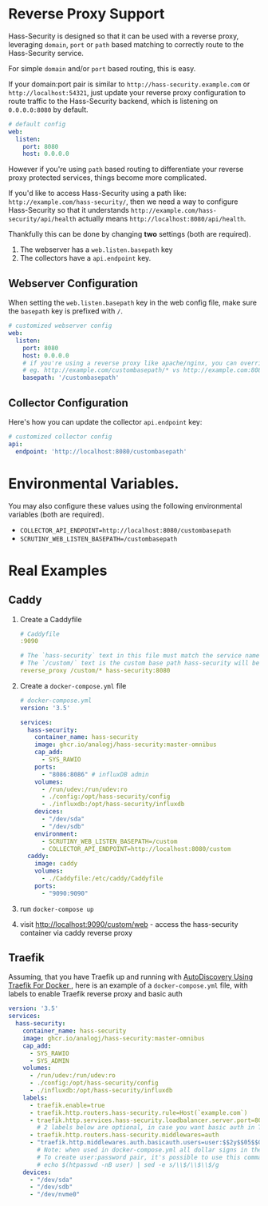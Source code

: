 # Reverse Proxy Support

Hass-Security is designed so that it can be used with a reverse proxy, leveraging `domain`, `port` or `path` based matching to correctly route to the Hass-Security service.

For simple `domain` and/or `port` based routing, this is easy.

If your domain:port pair is similar to `http://hass-security.example.com` or `http://localhost:54321`, just update your reverse proxy configuration
to route traffic to the Hass-Security backend, which is listening on `0.0.0.0:8080` by default.

```yaml
# default config
web:
  listen:
    port: 8080
    host: 0.0.0.0
```

However if you're using `path` based routing to differentiate your reverse proxy protected services, things become more complicated.

If you'd like to access Hass-Security using a path like: `http://example.com/hass-security/`, then we need a way to configure Hass-Security so that it
understands `http://example.com/hass-security/api/health` actually means `http://localhost:8080/api/health`.

Thankfully this can be done by changing **two** settings (both are required).

1. The webserver has a `web.listen.basepath` key
2. The collectors have a `api.endpoint` key.

## Webserver Configuration

When setting the `web.listen.basepath` key in the web config file, make sure the `basepath` key is prefixed with `/`.

```yaml
# customized webserver config
web:
  listen:
    port: 8080
    host: 0.0.0.0
    # if you're using a reverse proxy like apache/nginx, you can override this value to serve hass-security on a subpath.
    # eg. http://example.com/custombasepath/* vs http://example.com:8080
    basepath: '/custombasepath'
```

## Collector Configuration 

Here's how you can update the collector `api.endpoint` key:

```yaml
# customized collector config
api:
  endpoint: 'http://localhost:8080/custombasepath'
```

# Environmental Variables.

You may also configure these values using the following environmental variables (both are required).

- `COLLECTOR_API_ENDPOINT=http://localhost:8080/custombasepath`
- `SCRUTINY_WEB_LISTEN_BASEPATH=/custombasepath`

# Real Examples

## Caddy

1. Create a Caddyfile
    ```yaml
    # Caddyfile
    :9090
    
    # The `hass-security` text in this file must match the service name in the docker-compose file below. 
    # The `/custom/` text is the custom base path hass-security will be availble on. 
    reverse_proxy /custom/* hass-security:8080

    ```
2. Create a `docker-compose.yml` file

    ```yaml
    # docker-compose.yml
    version: '3.5'
    
    services:
      hass-security:
        container_name: hass-security
        image: ghcr.io/analogj/hass-security:master-omnibus
        cap_add:
          - SYS_RAWIO
        ports:
          - "8086:8086" # influxDB admin
        volumes:
          - /run/udev:/run/udev:ro
          - ./config:/opt/hass-security/config
          - ./influxdb:/opt/hass-security/influxdb
        devices:
          - "/dev/sda"
          - "/dev/sdb"
        environment:
          - SCRUTINY_WEB_LISTEN_BASEPATH=/custom
          - COLLECTOR_API_ENDPOINT=http://localhost:8080/custom
      caddy:
        image: caddy
        volumes:
          - ./Caddyfile:/etc/caddy/Caddyfile
        ports:
          - "9090:9090"
    ```
3. run `docker-compose up`
4. visit [http://localhost:9090/custom/web](http://localhost:9090/custom/web) - access the hass-security container via caddy reverse proxy
 
## Traefik

Assuming, that you have Traefik up and running with [AutoDiscovery Using Traefik For Docker ](https://doc.traefik.io/traefik/providers/docker/),
here is an example of a `docker-compose.yml` file, with labels to enable Traefik reverse proxy and basic auth
```yaml
version: '3.5'
services:
  hass-security:
    container_name: hass-security
    image: ghcr.io/analogj/hass-security:master-omnibus
    cap_add:
      - SYS_RAWIO
      - SYS_ADMIN
    volumes:
      - /run/udev:/run/udev:ro
      - ./config:/opt/hass-security/config
      - ./influxdb:/opt/hass-security/influxdb
    labels:
      - traefik.enable=true
      - traefik.http.routers.hass-security.rule=Host(`example.com`)
      - traefik.http.services.hass-security.loadbalancer.server.port=8080
        # 2 labels below are optional, in case you want basic auth in Traefik:
      - traefik.http.routers.hass-security.middlewares=auth
      - "traefik.http.middlewares.auth.basicauth.users=user:$$2y$$05$$G11Wm/dlWpXHENK..m8se.zxvaE8USJBp1Ws56sSCrOcwWDjsYHni"
        # Note: when used in docker-compose.yml all dollar signs in the hash need to be doubled for escaping.
        # To create user:password pair, it's possible to use this command:
        # echo $(htpasswd -nB user) | sed -e s/\\$/\\$\\$/g
    devices:
      - "/dev/sda"
      - "/dev/sdb"
      - "/dev/nvme0"
```
